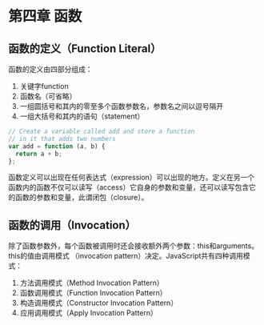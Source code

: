 # 第四章 函数
## 函数的定义（Function Literal）
函数的定义由四部分组成：
1. 关键字function
2. 函数名（可省略）
3. 一组圆括号和其内的零至多个函数参数名，参数名之间以逗号隔开
4. 一组大括号和其内的语句（statement）
```javascript
// Create a variable called add and store a function
// in it that adds two numbers
var add = function (a, b) {
  return a + b;
};
```
函数定义可以出现在任何表达式（expression）可以出现的地方。定义在另一个函数内的函数不仅可以读写（access）它自身的参数和变量，还可以读写包含它的函数的参数和变量，此谓闭包（closure）。
## 函数的调用（Invocation）
除了函数参数外，每个函数被调用时还会接收额外两个参数：this和arguments。this的值由调用模式
（invocation pattern）决定。JavaScript共有四种调用模式：
1. 方法调用模式（Method Invocation Pattern）
2. 函数调用模式（Function Invocation Pattern）
3. 构造调用模式（Constructor Invocation Pattern）
4. 应用调用模式（Apply Invocation Pattern）

